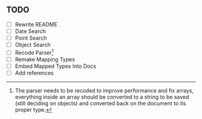 TODO
----

- [ ] Rewrite README
- [ ] Date Search
- [ ] Point Search
- [ ] Object Search
- [ ] Recode Parser[^1]
- [ ] Remake Mapping Types
- [ ] Embed Mapped Types Into Docs
- [ ] Add references

[^1]: The parser needs to be recoded to improve performance and fix arrays, everything inside an array should be converted to a string to be saved (still deciding on objects) and converted back on the document to its proper type.